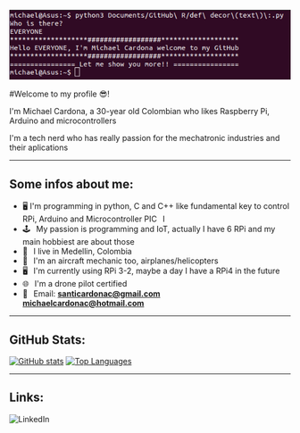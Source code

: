 ![header](img/HEADER.png)

#Welcome to my profile 😎!

I'm Michael Cardona, a 30-year old Colombian who likes Raspberry Pi, Arduino and microcontrollers

I'm a tech nerd who has really passion for the mechatronic industries and their aplications
***
## Some infos about me:
* 🖥 I'm programming in python, C and C++ like fundamental key to control RPi, Arduino and Microcontroller PIC⠀I 
* 🕹⠀My passion is programming and IoT, actually I have 6 RPi and my main hobbiest are about those
* 📍⠀I live in Medellin, Colombia
* 🏫⠀I'm an aircraft mechanic too, airplanes/helicopters
* 🖥⠀I'm currently using RPi 3-2, maybe a day I have a RPi4 in the future
* 🌐⠀I'm a drone pilot certified
* 📧⠀Email: **santicardonac@gmail.com**<br> **michaelcardonac@hotmail.com**<br>
***
## GitHub Stats:
[![GitHub stats](https://github-readme-stats.vercel.app/api?username=QuanTrieuPCYT&theme=tokyonight&hide_border=true)](https://qtpc.tech)
[![Top Languages](https://github-readme-stats.vercel.app/api/top-langs/?username=QuanTrieuPCYT&theme=tokyonight&layout=compact&hide_border=true)](https://qtpc.tech)
***
## Links:
![LinkedIn](www.linkedin.com/in/michael-santiago-cardona-cardona-a16482117) 
